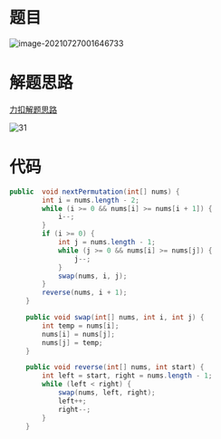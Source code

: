 # 题目

![image-20210727001646733](https://gitee.com/janeroad/iamge-cloud/raw/master/NoteImage/image-20210727001646733.png)

# 解题思路

[力扣解题思路](https://leetcode-cn.com/problems/next-permutation/solution/xia-yi-ge-pai-lie-by-leetcode-solution/)

![31](https://gitee.com/janeroad/iamge-cloud/raw/master/NoteImage/31.gif)

# 代码

```java
public  void nextPermutation(int[] nums) {
        int i = nums.length - 2;
        while (i >= 0 && nums[i] >= nums[i + 1]) {
            i--;
        }
        if (i >= 0) {
            int j = nums.length - 1;
            while (j >= 0 && nums[i] >= nums[j]) {
                j--;
            }
            swap(nums, i, j);
        }
        reverse(nums, i + 1);
    }

    public void swap(int[] nums, int i, int j) {
        int temp = nums[i];
        nums[i] = nums[j];
        nums[j] = temp;
    }

    public void reverse(int[] nums, int start) {
        int left = start, right = nums.length - 1;
        while (left < right) {
            swap(nums, left, right);
            left++;
            right--;
        }
    }
```